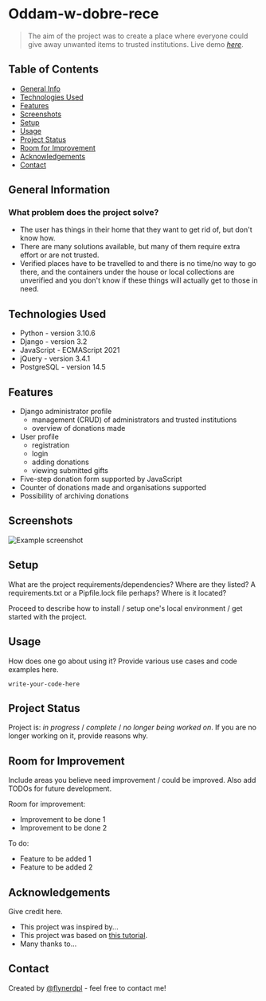 # Oddam-w-dobre-rece
> The aim of the project was to create a place where everyone could give away unwanted items to trusted institutions.
> Live demo [_here_](https://www.example.com). <!-- If you have the project hosted somewhere, include the link here. -->

## Table of Contents
* [General Info](#general-information)
* [Technologies Used](#technologies-used)
* [Features](#features)
* [Screenshots](#screenshots)
* [Setup](#setup)
* [Usage](#usage)
* [Project Status](#project-status)
* [Room for Improvement](#room-for-improvement)
* [Acknowledgements](#acknowledgements)
* [Contact](#contact)
<!-- * [License](#license) -->


## General Information
  ### What problem does the project solve?
- The user has things in their home that they want to get rid of, but don't know how.
- There are many solutions available, but many of them require extra effort or are not trusted.
- Verified places have to be travelled to and there is no time/no way to go there, and the containers under the house or local collections are unverified and you don't know if these things will actually get to those in need.

<!-- You don't have to answer all the questions - just the ones relevant to your project. -->


## Technologies Used
- Python - version 3.10.6
- Django - version 3.2
- JavaScript - ECMAScript 2021
- jQuery - version 3.4.1
- PostgreSQL - version 14.5


## Features
- Django administrator profile<br>
    - management (CRUD) of administrators and trusted institutions<br>
    - overview of donations made
- User profile<br>
  - registration
  - login
  - adding donations
  - viewing submitted gifts
- Five-step donation form supported by JavaScript
- Counter of donations made and organisations supported
- Possibility of archiving donations


## Screenshots
![Example screenshot](./img/screenshot.png)
<!-- If you have screenshots you'd like to share, include them here. -->


## Setup
What are the project requirements/dependencies? Where are they listed? A requirements.txt or a Pipfile.lock file perhaps? Where is it located?

Proceed to describe how to install / setup one's local environment / get started with the project.


## Usage
How does one go about using it?
Provide various use cases and code examples here.

`write-your-code-here`


## Project Status
Project is: _in progress_ / _complete_ / _no longer being worked on_. If you are no longer working on it, provide reasons why.


## Room for Improvement
Include areas you believe need improvement / could be improved. Also add TODOs for future development.

Room for improvement:
- Improvement to be done 1
- Improvement to be done 2

To do:
- Feature to be added 1
- Feature to be added 2


## Acknowledgements
Give credit here.
- This project was inspired by...
- This project was based on [this tutorial](https://www.example.com).
- Many thanks to...


## Contact
Created by [@flynerdpl](https://www.flynerd.pl/) - feel free to contact me!


<!-- Optional -->
<!-- ## License -->
<!-- This project is open source and available under the [... License](). -->

<!-- You don't have to include all sections - just the one's relevant to your project -->

